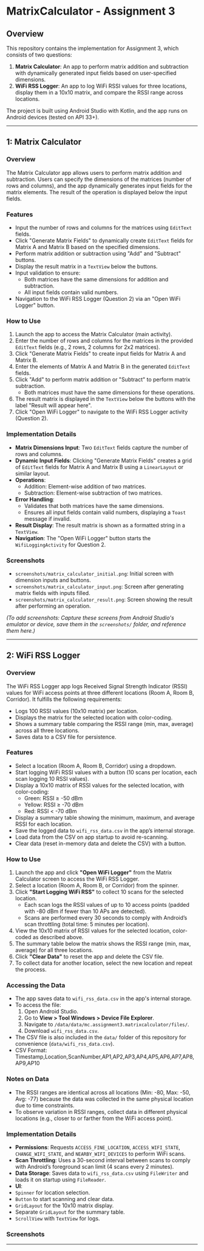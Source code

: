 # MatrixCalculator - Assignment 3

## Overview
This repository contains the implementation for Assignment 3, which consists of two questions:
1. **Matrix Calculator**: An app to perform matrix addition and subtraction with dynamically generated input fields based on user-specified dimensions.
2. **WiFi RSS Logger**: An app to log WiFi RSSI values for three locations, display them in a 10x10 matrix, and compare the RSSI range across locations.

The project is built using Android Studio with Kotlin, and the app runs on Android devices (tested on API 33+).

---

## 1: Matrix Calculator

### Overview
The Matrix Calculator app allows users to perform matrix addition and subtraction. Users can specify the dimensions of the matrices (number of rows and columns), and the app dynamically generates input fields for the matrix elements. The result of the operation is displayed below the input fields.

### Features
- Input the number of rows and columns for the matrices using `EditText` fields.
- Click "Generate Matrix Fields" to dynamically create `EditText` fields for Matrix A and Matrix B based on the specified dimensions.
- Perform matrix addition or subtraction using "Add" and "Subtract" buttons.
- Display the result matrix in a `TextView` below the buttons.
- Input validation to ensure:
  - Both matrices have the same dimensions for addition and subtraction.
  - All input fields contain valid numbers.
- Navigation to the WiFi RSS Logger (Question 2) via an "Open WiFi Logger" button.

### How to Use
1. Launch the app to access the Matrix Calculator (main activity).
2. Enter the number of rows and columns for the matrices in the provided `EditText` fields (e.g., 2 rows, 2 columns for 2x2 matrices).
3. Click "Generate Matrix Fields" to create input fields for Matrix A and Matrix B.
4. Enter the elements of Matrix A and Matrix B in the generated `EditText` fields.
5. Click "Add" to perform matrix addition or "Subtract" to perform matrix subtraction.
   - Both matrices must have the same dimensions for these operations.
6. The result matrix is displayed in the `TextView` below the buttons with the label "Result will appear here".
7. Click "Open WiFi Logger" to navigate to the WiFi RSS Logger activity (Question 2).

### Implementation Details
- **Matrix Dimensions Input**: Two `EditText` fields capture the number of rows and columns.
- **Dynamic Input Fields**: Clicking "Generate Matrix Fields" creates a grid of `EditText` fields for Matrix A and Matrix B using a `LinearLayout` or similar layout.
- **Operations**:
  - Addition: Element-wise addition of two matrices.
  - Subtraction: Element-wise subtraction of two matrices.
- **Error Handling**:
  - Validates that both matrices have the same dimensions.
  - Ensures all input fields contain valid numbers, displaying a `Toast` message if invalid.
- **Result Display**: The result matrix is shown as a formatted string in a `TextView`.
- **Navigation**: The "Open WiFi Logger" button starts the `WifiLoggingActivity` for Question 2.

### Screenshots
- `screenshots/matrix_calculator_initial.png`: Initial screen with dimension inputs and buttons.
- `screenshots/matrix_calculator_input.png`: Screen after generating matrix fields with inputs filled.
- `screenshots/matrix_calculator_result.png`: Screen showing the result after performing an operation.

*(To add screenshots: Capture these screens from Android Studio's emulator or device, save them in the `screenshots/` folder, and reference them here.)*

---

## 2: WiFi RSS Logger

### Overview
The WiFi RSS Logger app logs Received Signal Strength Indicator (RSSI) values for WiFi access points at three different locations (Room A, Room B, Corridor). It fulfills the following requirements:
- Logs 100 RSSI values (10x10 matrix) per location.
- Displays the matrix for the selected location with color-coding.
- Shows a summary table comparing the RSSI range (min, max, average) across all three locations.
- Saves data to a CSV file for persistence.

### Features
- Select a location (Room A, Room B, Corridor) using a dropdown.
- Start logging WiFi RSSI values with a button (10 scans per location, each scan logging 10 RSSI values).
- Display a 10x10 matrix of RSSI values for the selected location, with color-coding:
  - Green: RSSI ≥ -50 dBm
  - Yellow: RSSI ≥ -70 dBm
  - Red: RSSI < -70 dBm
- Display a summary table showing the minimum, maximum, and average RSSI for each location.
- Save the logged data to `wifi_rss_data.csv` in the app’s internal storage.
- Load data from the CSV on app startup to avoid re-scanning.
- Clear data (reset in-memory data and delete the CSV) with a button.

### How to Use
1. Launch the app and click **"Open WiFi Logger"** from the Matrix Calculator screen to access the WiFi RSS Logger.
2. Select a location (Room A, Room B, or Corridor) from the spinner.
3. Click **"Start Logging WiFi RSS"** to collect 10 scans for the selected location.
   - Each scan logs the RSSI values of up to 10 access points (padded with -80 dBm if fewer than 10 APs are detected).
   - Scans are performed every 30 seconds to comply with Android’s scan throttling (total time: 5 minutes per location).
4. View the 10x10 matrix of RSSI values for the selected location, color-coded as described above.
5. The summary table below the matrix shows the RSSI range (min, max, average) for all three locations.
6. Click **"Clear Data"** to reset the app and delete the CSV file.
7. To collect data for another location, select the new location and repeat the process.

### Accessing the Data
- The app saves data to `wifi_rss_data.csv` in the app's internal storage.
- To access the file:
  1. Open Android Studio.
  2. Go to **View > Tool Windows > Device File Explorer**.
  3. Navigate to `/data/data/mc.assignment3.matrixcalculator/files/`.
  4. Download `wifi_rss_data.csv`.
- The CSV file is also included in the `data/` folder of this repository for convenience (`data/wifi_rss_data.csv`).
- CSV Format: Timestamp,Location,ScanNumber,AP1,AP2,AP3,AP4,AP5,AP6,AP7,AP8,AP9,AP10


### Notes on Data
- The RSSI ranges are identical across all locations (Min: -80, Max: -50, Avg: -77) because the data was collected in the same physical location due to time constraints.
- To observe variation in RSSI ranges, collect data in different physical locations (e.g., closer to or farther from the WiFi access point).

### Implementation Details
- **Permissions**: Requests `ACCESS_FINE_LOCATION`, `ACCESS_WIFI_STATE`, `CHANGE_WIFI_STATE`, and `NEARBY_WIFI_DEVICES` to perform WiFi scans.
- **Scan Throttling**: Uses a 30-second interval between scans to comply with Android’s foreground scan limit (4 scans every 2 minutes).
- **Data Storage**: Saves data to `wifi_rss_data.csv` using `FileWriter` and loads it on startup using `FileReader`.
- **UI**:
- `Spinner` for location selection.
- `Button` to start scanning and clear data.
- `GridLayout` for the 10x10 matrix display.
- Separate `GridLayout` for the summary table.
- `ScrollView` with `TextView` for logs.

### Screenshots

---
